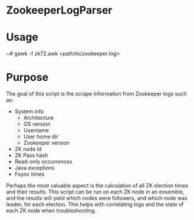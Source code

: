 # ZookeeperLogParser

# Usage

~# gawk -f zk72.awk <path/to/zookeeper.log>

# Purpose

The goal of this script is the scrape information from Zookeeper logs such as:
  * System info
    - Architecture
    - OS version
    - Username
    - User home dir
    - Zookeeper version
  * ZK node Id
  * ZK Pass hash
  * Read-only occurrences
  * Java exceptions
  * Fsync times
  
Perhaps the most valuable aspect is the calculation of all ZK election times and their results. This script can be run on each ZK node in an ensemble, and the results will yield which nodes were followers, and which node was leader, for each election. This helps with correlating logs and the state of each ZK node when troubleshooting.


